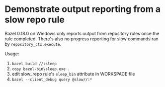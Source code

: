 # Demonstrate output reporting from a slow repo rule

Bazel 0.18.0 on Windows only reports output from repository rules once the rule
completed. There's also no progress reporting for slow commands ran by
`repository_ctx.execute`.

Usage:

1. `bazel build //:sleep`
2. `copy bazel-bin\sleep.exe .`
3. edit slow\_repo rule's `sleep_bin` attribute in WORKSPACE file
4. `bazel --client_debug query @slow//:*`
